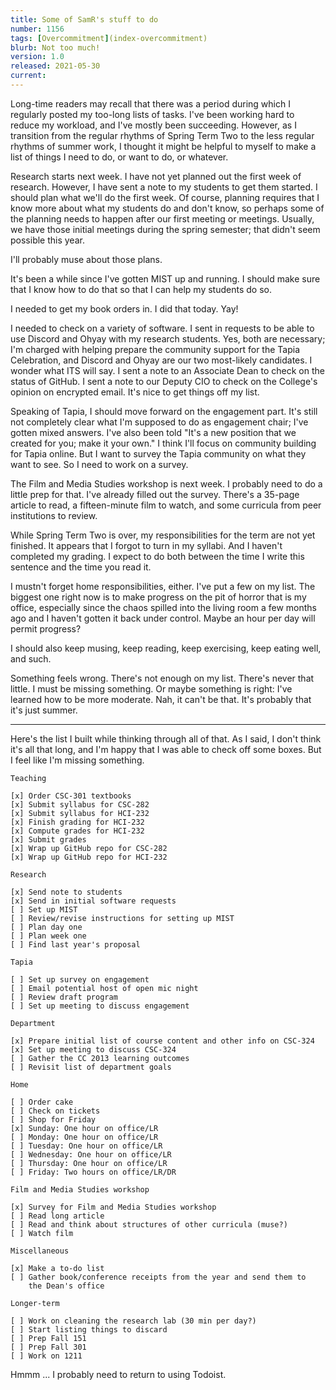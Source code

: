 ```yaml
---
title: Some of SamR's stuff to do
number: 1156
tags: [Overcommitment](index-overcommitment)
blurb: Not too much!
version: 1.0
released: 2021-05-30 
current: 
---
```

Long-time readers may recall that there was a period during which I
regularly posted my too-long lists of tasks.  I've been working hard
to reduce my workload, and I've mostly been succeeding.  However, as
I transition from the regular rhythms of Spring Term Two to the 
less regular rhythms of summer work, I thought it might be helpful to
myself to make a list of things I need to do, or want to do, or whatever.

Research starts next week.  I have not yet planned out the first week
of research.  However, I have sent a note to my students to get them
started.  I should plan what we'll do the first week.  Of course,
planning requires that I know more about what my students do and don't
know, so perhaps some of the planning needs to happen after our first
meeting or meetings.  Usually, we have those initial meetings during
the spring semester; that didn't seem possible this year.  

I'll probably muse about those plans.

It's been a while since I've gotten MIST up and running.  I should make
sure that I know how to do that so that I can help my students do so.

I needed to get my book orders in.  I did that today.  Yay!

I needed to check on a variety of software.  I sent in requests to be
able to use Discord and Ohyay with my research students.  Yes, both are
necessary; I'm charged with helping prepare the community support for
the Tapia Celebration, and Discord and Ohyay are our two most-likely
candidates.  I wonder what ITS will say.  I sent a note to an
Associate Dean to check on the status of GitHub.  I sent a note to 
our Deputy CIO to check on the College's opinion on encrypted email.
It's nice to get things off my list.

Speaking of Tapia, I should move forward on the engagement part.  It's
still not completely clear what I'm supposed to do as engagement chair;
I've gotten mixed answers.  I've also been told "It's a new position that
we created for you; make it your own."  I think I'll focus on community
building for Tapia online.  But I want to survey the Tapia community on
what they want to see.  So I need to work on a survey.

The Film and Media Studies workshop is next week.  I probably need
to do a little prep for that.  I've already filled out the survey.
There's a 35-page article to read, a fifteen-minute film to watch,
and some curricula from peer institutions to review.

While Spring Term Two is over, my responsibilities for the term are
not yet finished.  It appears that I forgot to turn in my syllabi.
And I haven't completed my grading.  I expect to do both between the
time I write this sentence and the time you read it.

I mustn't forget home responsibilities, either.  I've put a few on
my list.  The biggest one right now is to make progress on the 
pit of horror that is my office, especially since the chaos spilled
into the living room a few months ago and I haven't gotten it back
under control.  Maybe an hour per day will permit progress?

I should also keep musing, keep reading, keep exercising, keep
eating well, and such.

Something feels wrong.  There's not enough on my list.  There's
never that little.  I must be missing something.  Or maybe something
is right: I've learned how to be more moderate.  Nah, it can't be
that.  It's probably that it's just summer.

---

Here's the list I built while thinking through all of that.  As I
said, I don't think it's all that long, and I'm happy that I was
able to check off some boxes.  But I feel like I'm missing something.

```
Teaching

[x] Order CSC-301 textbooks
[x] Submit syllabus for CSC-282
[x] Submit syllabus for HCI-232
[x] Finish grading for HCI-232
[x] Compute grades for HCI-232
[x] Submit grades
[x] Wrap up GitHub repo for CSC-282
[x] Wrap up GitHub repo for HCI-232

Research

[x] Send note to students
[x] Send in initial software requests
[ ] Set up MIST
[ ] Review/revise instructions for setting up MIST
[ ] Plan day one
[ ] Plan week one
[ ] Find last year's proposal

Tapia

[ ] Set up survey on engagement
[ ] Email potential host of open mic night
[ ] Review draft program
[ ] Set up meeting to discuss engagement

Department

[x] Prepare initial list of course content and other info on CSC-324
[x] Set up meeting to discuss CSC-324
[ ] Gather the CC 2013 learning outcomes
[ ] Revisit list of department goals

Home

[ ] Order cake
[ ] Check on tickets
[ ] Shop for Friday
[x] Sunday: One hour on office/LR
[ ] Monday: One hour on office/LR
[ ] Tuesday: One hour on office/LR
[ ] Wednesday: One hour on office/LR
[ ] Thursday: One hour on office/LR
[ ] Friday: Two hours on office/LR/DR

Film and Media Studies workshop

[x] Survey for Film and Media Studies workshop
[ ] Read long article
[ ] Read and think about structures of other curricula (muse?)
[ ] Watch film

Miscellaneous

[x] Make a to-do list
[ ] Gather book/conference receipts from the year and send them to 
    the Dean's office

Longer-term

[ ] Work on cleaning the research lab (30 min per day?)
[ ] Start listing things to discard
[ ] Prep Fall 151
[ ] Prep Fall 301
[ ] Work on 1211
```

Hmmm ... I probably need to return to using Todoist.

